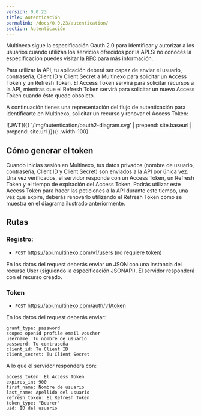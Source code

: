 ```yaml
---
version: 0.0.23
title: Autenticación
permalink: /docs/0.0.23/autentication/
section: Autenticación
---
```


Multinexo sigue la especificación Oauth 2.0 para identificar y autorizar a los usuarios cuando utilizan los servicios ofrecidos por la
API.Si no conoces la especificación puedes visitar la <a href="https://tools.ietf.org/html/rfc6749" target="\_blank">RFC</a> para más información.

Para utilizar la API, tu aplicación deberá ser capaz de enviar el usuario, contraseña, Client ID y Client Secret a Multinexo para solicitar un Access Token y un Refresh Token. El Access Token servirá para solicitar recursos a la API, mientras que el Refresh Token servirá para solicitar un nuevo Access Token cuando éste quede obsoleto.

A continuación tienes una representación del flujo de autenticación para identificarte en Multinexo, solicitar un recurso y renovar el Access Token:

![JWT]({{ '/img/autentication/oauth2-diagram.svg' | prepend: site.baseurl | prepend: site.url }}){: .width-100}

## Cómo generar el token

Cuando inicias sesión en Multinexo, tus datos privados (nombre de usuario, contraseña, Client ID y Client Secret) son enviados a la API por única vez. Una vez
verificados, el servidor responde con un Access Token, un Refresh Token y el tiempo de expiración del Access Token. Podrás utilizar este Access Token para hacer las peticiones a la API durante este tiempo, una vez que expire, deberás renovarlo utilizando el Refresh Token como se muestra en el diagrama ilustrado anteriormente.

## Rutas

### Registro:

- `POST` https://api.multinexo.com/v1/users (no requiere token)

En los datos del request deberás enviar un JSON con una instancia del recurso User (siguiendo la especificación JSONAPI). El servidor responderá con el recurso creado.

### Token

- `POST` https://api.multinexo.com/auth/v1/token

En los datos del request deberás enviar:

```
grant_type: password
scope: openid profile email voucher
username: Tu nombre de usuario
password: Tu contraseña
client_id: Tu Client ID
client_secret: Tu Client Secret
```

A lo que el servidor responderá con:

```
access_token: El Access Token
expires_in: 900
first_name: Nombre de usuario
last_name: Apellido del usuario
refresh_token: El Refresh Token
token_type: "Bearer"
uid: ID del usuario
```
